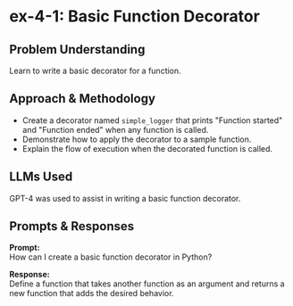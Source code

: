 # ex-4-1: Basic Function Decorator

## Problem Understanding
Learn to write a basic decorator for a function.

## Approach & Methodology
- Create a decorator named `simple_logger` that prints "Function started" and "Function ended" when any function is called.
- Demonstrate how to apply the decorator to a sample function.
- Explain the flow of execution when the decorated function is called.

## LLMs Used
GPT-4 was used to assist in writing a basic function decorator.

## Prompts & Responses
**Prompt:**  
How can I create a basic function decorator in Python?

**Response:**  
Define a function that takes another function as an argument and returns a new function that adds the desired behavior.

